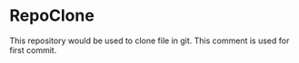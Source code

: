 # RepoClone
This repository would be used to clone file in git.
This comment is used for first commit.
